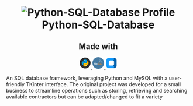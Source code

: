 <h1 align="center">
  <img src="" alt="Python-SQL-Database Profile" width="256" height="256">
  <br>
  Python-SQL-Database
  <br>
</h1>

<h2 align="center">
  Made with
  <br>
</h2>
<div id="banner">
  <div class="inline-block" align="center">
      <div>
          <a href="https://www.python.org" padding="10, 10, 0, 0">
              <img src="https://github.com/jgardiner1/Python-SQL-Database/blob/main/Images/Python%20Logo.png" alt="Python Logo" width="32" height="32">
          </a>
          <a href="https://www.mysql.com" padding="10, 10, 0, 0">
              <img src="https://github.com/jgardiner1/Python-SQL-Database/blob/main/Images/MySQL%20Logo.png" alt="MySQL Logo" width="32" height="32">
          </a>
          <a href="https://customtkinter.tomschimansky.com" padding="10, 10, 0, 0">
              <img src="https://github.com/jgardiner1/Python-SQL-Database/blob/main/Images/CustomTkinter_logo_dark%20Cropped.png" alt="Custom TKinter Logo" height="32">
          </a>
      </div>
  </div>
</div>

An SQL database framework, leveraging Python and MySQL with a user-friendly TKinter interface. 
The original project was developed for a small business to streamline operations such as storing, retrieving and searching available contractors but can be adapted/changed to fit a variety 
